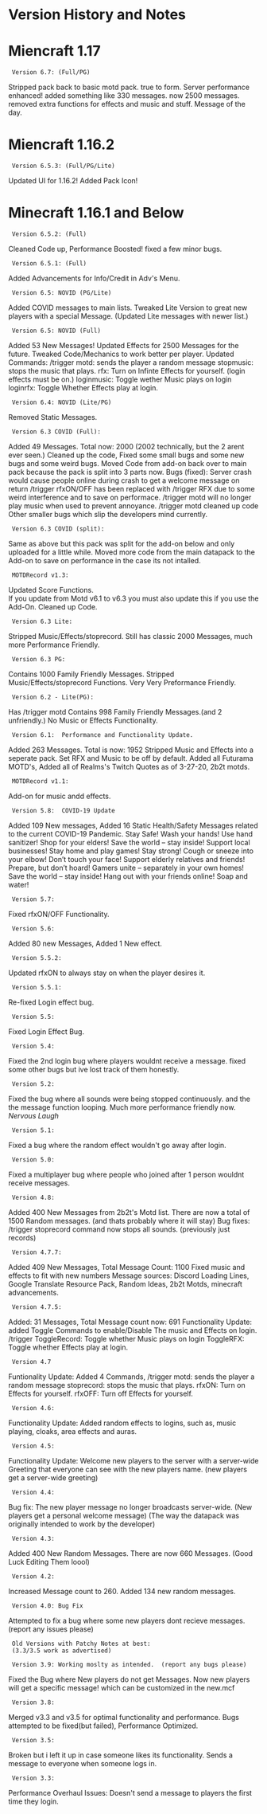 # Version History and Notes

# Miencraft 1.17

     Version 6.7: (Full/PG)
Stripped pack back to basic motd pack.  true to form.
Server performance enhanced!
added something like 330 messages.  now 2500 messages.
removed extra functions for effects and music and stuff.
Message of the day.

# Miencraft 1.16.2

     Version 6.5.3: (Full/PG/Lite)
Updated UI for 1.16.2!  Added Pack Icon!


# Minecraft 1.16.1 and Below

     Version 6.5.2: (Full)
Cleaned Code up, Performance Boosted!
fixed a few minor bugs.

     Version 6.5.1: (Full)
Added Advancements for Info/Credit in Adv's Menu.

     Version 6.5: NOVID (PG/Lite)
Added COVID messages to main lists.
Tweaked Lite Version to great new players with a special Message.
(Updated Lite messages with newer list.)

     Version 6.5: NOVID (Full)
Added 53 New Messages!  Updated Effects for 2500 Messages for the future.
Tweaked Code/Mechanics to work better per player.
Updated Commands:
/trigger <motd-stopmusic-rfx-loginmusic-loginrfx>
 motd: sends the player a random message
 stopmusic: stops the music that plays.
 rfx: Turn on Infinte Effects for yourself.  (login effects must be on.)
 loginmusic: Toggle wether Music plays on login
 loginrfx: Toggle Whether Effects play at login.

     Version 6.4: NOVID (Lite/PG)
Removed Static Messages.

     Version 6.3 COVID (Full):
Added 49 Messages.  Total now: 2000  (2002 technically, but the 2 arent ever seen.)
Cleaned up the code, Fixed some small bugs and some new bugs and some weird bugs.
Moved Code from add-on back over to main pack because the pack is split into 3 parts now.
Bugs (fixed): 
Server crash would cause people online during crash to get a welcome message on return
/trigger rfxON/OFF has been replaced with /trigger RFX due to some weird interference and to save on performace.
/trigger motd will no longer play music when used to prevent annoyance.
/trigger motd cleaned up code
Other smaller bugs which slip the developers mind currently.

     Version 6.3 COVID (split):
Same as above but this pack was split for the add-on below and only uploaded for a little while.
Moved more code from the main datapack to the Add-on to save on performance in the case its not intalled.

     MOTDRecord v1.3:
Updated Score Functions.  
If you update from Motd v6.1 to v6.3 you must also update this if you use the Add-On.
Cleaned up Code.

     Version 6.3 Lite:
Stripped Music/Effects/stoprecord.
Still has classic 2000 Messages, much more Performance Friendly.

     Version 6.3 PG:
Contains 1000 Family Friendly Messages.
Stripped Music/Effects/stoprecord Functions.  Very Very Preformance Friendly.

     Version 6.2 - Lite(PG):
Has /trigger motd
Contains 998 Family Friendly Messages.(and 2 unfriendly.)  No Music or Effects Functionality.

     Version 6.1:  Performance and Functionality Update.
Added 263 Messages.  Total is now: 1952
Stripped Music and Effects into a seperate pack.  Set RFX and Music to be off by default.
Added all Futurama MOTD's, Added all of Realms's Twitch Quotes as of 3-27-20, 2b2t motds.

     MOTDRecord v1.1:
Add-on for music andd effects.

     Version 5.8:  COVID-19 Update
Added 109 New messages, 
Added 16 Static Health/Safety Messages related to the current COVID-19 Pandemic.
Stay Safe!
Wash your hands!
Use hand sanitizer!
Shop for your elders!
Save the world – stay inside!
Support local businesses!
Stay home and play games!
Stay strong!
Cough or sneeze into your elbow!
Don’t touch your face!
Support elderly relatives and friends!
Prepare, but don’t hoard!
Gamers unite – separately in your own homes!
Save the world – stay inside!
Hang out with your friends online!
Soap and water!

     Version 5.7:
Fixed rfxON/OFF Functionality.     
     
     Version 5.6:
Added 80 new Messages, Added 1 New effect.

     Version 5.5.2:
Updated rfxON to always stay on when the player desires it.

     Version 5.5.1:
Re-fixed Login effect bug.

     Version 5.5:
Fixed Login Effect Bug.

     Version 5.4:
Fixed the 2nd login bug where players wouldnt receive a message.
fixed some other bugs but ive lost track of them honestly.

     Version 5.2:
Fixed the bug where all sounds were being stopped continuously.
and the the message function looping.  Much more performance friendly now. *Nervous Laugh*

     Version 5.1:
Fixed a bug where the random effect wouldn't go away after login.

     Version 5.0:
Fixed a multiplayer bug where people who joined after 1 person wouldnt receive messages.

     Version 4.8:
Added 400 New Messages from 2b2t's Motd list. 
There are now a total of 1500 Random messages.  (and thats probably where it will stay)
Bug fixes: /trigger stoprecord command now stops all sounds. (previously just records)

     Version 4.7.7:
Added 409 New Messages, Total Message Count: 1100
Fixed music and effects to fit with new numbers
Message sources: Discord Loading Lines, Google Translate Resource Pack, Random Ideas, 2b2t Motds, minecraft advancements.

     Version 4.7.5:
Added: 31 Messages, Total Message count now: 691
Functionality Update: added Toggle Commands to enable/Disable The music and Effects on login.
/trigger <ToggleRecord-ToggleRFX>
ToggleRecord: Toggle whether Music plays on login
ToggleRFX: Toggle whether Effects play at login.

     Version 4.7
Funtionality Update:
Added 4 Commands, /trigger <motd-stoprecord-rfxON-rfxOFF>
motd: sends the player a random message
stoprecord: stops the music that plays.
rfxON: Turn on Effects for yourself.
rfxOFF: Turn off Effects for yourself.

     Version 4.6:
Functionality Update: 
Added random effects to logins, such as, music playing, cloaks, area effects and auras.

     Version 4.5:
Functionality Update: 
Welcome new players to the server with a server-wide Greeting that everyone can see with the new players name.
(new players get a server-wide greeting)

     Version 4.4:
Bug fix: The new player message no longer broadcasts server-wide.
(New players get a personal welcome message)
(The way the datapack was originally intended to work by the developer)

     Version 4.3:
Added 400 New Random Messages.  There are now 660 Messages.  (Good Luck Editing Them loool)

     Version 4.2:
Increased Message count to 260.  Added 134 new random messages.

     Version 4.0: Bug Fix
Attempted to fix a bug where some new players dont recieve messages.  (report any issues please)


     Old Versions with Patchy Notes at best:
     (3.3/3.5 work as advertised)

     Version 3.9: Working moslty as intended.  (report any bugs please)
Fixed the Bug where New players do not get Messages.
Now new players will get a specific message!  which can be customized in the new.mcf

     Version 3.8:
Merged v3.3 and v3.5 for optimal functionality and performance.
Bugs attempted to be fixed(but failed), Performance Optimized.

     Version 3.5:
Broken but i left it up in case someone likes its functionality.
Sends a message to everyone when someone logs in.

     Version 3.3:
Performance Overhaul
Issues:
Doesn't send a message to players the first time they login.
